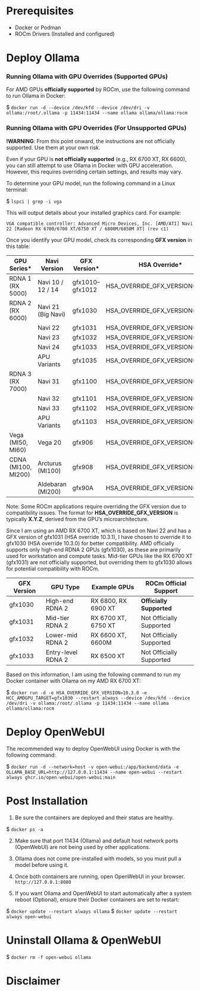 # Prerequisites

- Docker or Podman
- ROCm Drivers (Installed and configured)

# Deploy Ollama

### Running Ollama with GPU Overrides (Supported GPUs)

For AMD GPUs **officially supported** by ROCm, use the following command to run Ollama in Docker:
 
 $ `docker run -d --device /dev/kfd --device /dev/dri -v ollama:/root/.ollama -p 11434:11434 --name ollama ollama/ollama:rocm`

### Running Ollama with GPU Overrides (For Unsupported GPUs)

**!WARNING**:  From this point onward, the instructions are not officially supported. Use them at your own risk.

Even if your GPU is **not officially supported** (e.g., RX 6700 XT, RX 6600), you can still attempt to use Ollama in Docker with GPU acceleration. However, this requires overriding certain settings, and results may vary.

To determine your GPU model, run the following command in a Linux terminal:

 $ `lspci | grep -i vga` 

This will output details about your installed graphics card. For example: 

`VGA compatible controller: Advanced Micro Devices, Inc. [AMD/ATI] Navi 22 [Radeon RX 6700/6700 XT/6750 XT / 6800M/6850M XT] (rev c1)`

Once you identify your GPU model, check its corresponding **GFX version** in this table:

|GPU Series*	    | Navi Version	       | GFX Version*	    | HSA Override*                   |
| ----------------- | -------------------- | ------------------ | ------------------------------- |
|RDNA 1 (RX 5000)   | Navi 10 / 12 / 14	   | gfx1010–gfx1012	| HSA_OVERRIDE_GFX_VERSION=10.1.0 |
|RDNA 2 (RX 6000)	| Navi 21 (Big Navi)   |gfx1030	            | HSA_OVERRIDE_GFX_VERSION=10.3.0 |
|                   | Navi 22	           |gfx1031	            | HSA_OVERRIDE_GFX_VERSION=10.3.1 |
|                   | Navi 23	           |gfx1032	            | HSA_OVERRIDE_GFX_VERSION=10.3.2 |
|                   | Navi 24	           |gfx1033	            | HSA_OVERRIDE_GFX_VERSION=10.3.3 |
|                   | APU Variants	       |gfx1035	            | HSA_OVERRIDE_GFX_VERSION=10.3.5 |
|RDNA 3 (RX 7000)	| Navi 31	           |gfx1100	            | HSA_OVERRIDE_GFX_VERSION=11.0.0 |
|                   | Navi 32	           |gfx1101	            | HSA_OVERRIDE_GFX_VERSION=11.0.1 |
|                   | Navi 33	           |gfx1102	            | HSA_OVERRIDE_GFX_VERSION=11.0.2 |
|                   | APU Variants	       |gfx1103	            | HSA_OVERRIDE_GFX_VERSION=11.0.3 |
|Vega (MI50, MI60)	| Vega 20	           |gfx906	            | HSA_OVERRIDE_GFX_VERSION=9.0.6  |
|CDNA (MI100, MI200)| Arcturus (MI100)	   |gfx908	            | HSA_OVERRIDE_GFX_VERSION=9.0.8  |
|                   | Aldebaran (MI200)	   |gfx90A	            | HSA_OVERRIDE_GFX_VERSION=9.0.A  |

Note: Some ROCm applications require overriding the GFX version due to compatibility issues. The format for **HSA_OVERRIDE_GFX_VERSION** is typically **X.Y.Z**, derived from the GPU’s microarchitecture.

Since I am using an AMD RX 6700 XT, which is based on Navi 22 and has a GFX version of gfx1031 (HSA override 10.3.1), I have chosen to override it to gfx1030 (HSA override 10.3.0) for better compatibility. AMD officially supports only high-end RDNA 2 GPUs (gfx1030), as these are primarily used for workstation and compute tasks. Mid-tier GPUs like the RX 6700 XT (gfx1031) are not officially supported, but overriding them to gfx1030 allows for potential compatibility with ROCm.

| GFX Version |	GPU Type	       | Example GPUs	         | ROCm Official Support    |
|------------ | ------------------ | ----------------------- | ------------------------ |
| gfx1030	  | High-end RDNA 2	   |  RX 6800, RX 6900 XT	 | **Officially Supported** |
| gfx1031	  | Mid-tier RDNA 2	   |  RX 6700 XT, 6750 XT	 | Not Officially Supported |
| gfx1032	  | Lower-mid RDNA 2   |  RX 6600 XT, 6600M	     | Not Officially Supported |
| gfx1033	  | Entry-level RDNA 2 |  RX 6500 XT	         | Not Officially Supported |

Based on this information, I am using the following command to run my Docker container with Ollama on my AMD RX 6700 XT:

 $ `docker run -d -e HSA_OVERRIDE_GFX_VERSION=10.3.0 -e HCC_AMDGPU_TARGET=gfx1030 --restart always --device /dev/kfd --device /dev/dri -v ollama:/root/.ollama -p 11434:11434 --name ollama ollama/ollama:rocm`

# Deploy OpenWebUI

The recommended way to deploy OpenWebUI using Docker is with the following command:

 $ `docker run -d --network=host -v open-webui:/app/backend/data -e OLLAMA_BASE_URL=http://127.0.0.1:11434 --name open-webui --restart always ghcr.io/open-webui/open-webui:main`


# Post Installation

1) Be sure the containers are deployed and their status are healthy.

 $ `docker ps -a`

2) Make sure that port 11434 (Ollama) and default host network ports (OpenWebUI) are not being used by other applications.

3) Ollama does not come pre-installed with models, so you must pull a model before using it.

4) Once both containers are running, open OpenWebUI in your browser.
    `http://127.0.0.1:8080`

5) If you want Ollama and OpenWebUI to start automatically after a system reboot (Optional), ensure their Docker containers are set to restart:

 $ `docker update --restart always ollama`
 $ `docker update --restart always open-webui`


# Uninstall Ollama & OpenWebUI

 $ `docker rm -f open-webui ollama`

# Disclaimer
